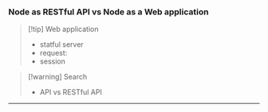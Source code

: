 ### Node as RESTful API vs Node as a Web application


>[!tip] Web application
> - statful server
> - request:
> - session

>[!warning] Search
> - API vs RESTful API

---

